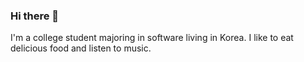 ### Hi there 👋

<!--
**chj0919/chj0919** is a ✨ _special_ ✨ repository because its `README.md` (this file) appears on your GitHub profile.
--!>

I'm a college student majoring in software living in Korea.
I like to eat delicious food and listen to music.
